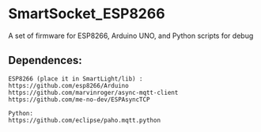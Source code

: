 # SmartSocket_ESP8266
 A set of firmware for ESP8266, Arduino UNO, and Python scripts for debug


## Dependences:
    ESP8266 (place it in SmartLight/lib) :
    https://github.com/esp8266/Arduino
    https://github.com/marvinroger/async-mqtt-client
    https://github.com/me-no-dev/ESPAsyncTCP

    Python:
    https://github.com/eclipse/paho.mqtt.python
